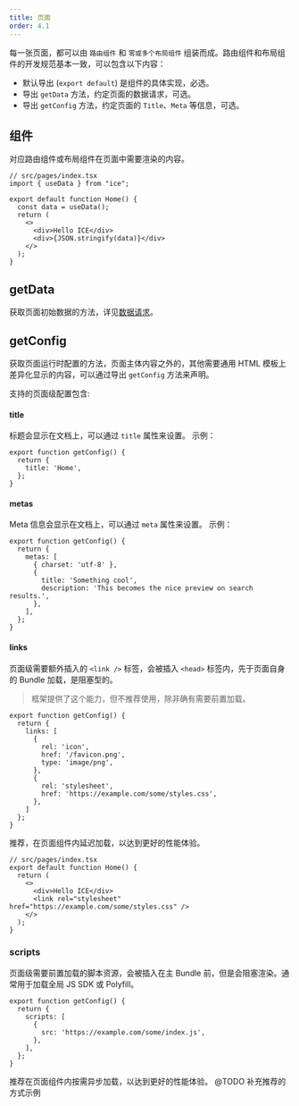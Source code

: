 ```yaml
---
title: 页面
order: 4.1
---
```


每一张页面，都可以由 `路由组件` 和 `零或多个布局组件` 组装而成。路由组件和布局组件的开发规范基本一致，可以包含以下内容：

- 默认导出 (`export default`) 是组件的具体实现，必选。
- 导出 `getData` 方法，约定页面的数据请求，可选。
- 导出 `getConfig` 方法，约定页面的 `Title`、`Meta` 等信息，可选。

## 组件

对应路由组件或布局组件在页面中需要渲染的内容。

```tsx
// src/pages/index.tsx
import { useData } from "ice";

export default function Home() {
  const data = useData();
  return (
    <>
      <div>Hello ICE</div>
      <div>{JSON.stringify(data)}</div>
    </>
  );
}
```

## getData

获取页面初始数据的方法，详见[数据请求](./request.md)。

## getConfig

获取页面运行时配置的方法，页面主体内容之外的，其他需要通用 HTML 模板上差异化显示的内容，可以通过导出 `getConfig` 方法来声明。

支持的页面级配置包含:

#### title

标题会显示在文档上，可以通过 `title` 属性来设置。 示例：

```tsx
export function getConfig() {
  return {
    title: 'Home',
  };
}
```

#### metas

Meta 信息会显示在文档上，可以通过 `meta` 属性来设置。 示例：

```tsx
export function getConfig() {
  return {
    metas: [
      { charset: 'utf-8' },
      {
        title: 'Something cool',
        description: 'This becomes the nice preview on search results.',
      },
    ],
  };
}
```

#### links

页面级需要额外插入的 `<link />` 标签，会被插入 `<head>` 标签内，先于页面自身的 Bundle 加载，是阻塞型的。

> 框架提供了这个能力，但不推荐使用，除非确有需要前置加载。

```tsx
export function getConfig() {
  return {
    links: [
      {
        rel: 'icon',
        href: '/favicon.png',
        type: 'image/png',
      },
      {
        rel: 'stylesheet',
        href: 'https://example.com/some/styles.css',
      },
    ]
  };
}
```

推荐，在页面组件内延迟加载，以达到更好的性能体验。

```tsx
// src/pages/index.tsx
export default function Home() {
  return (
    <>
      <div>Hello ICE</div>
      <link rel="stylesheet" href="https://example.com/some/styles.css" />
    </>
  );
}
```

### scripts

页面级需要前置加载的脚本资源，会被插入在主 Bundle 前，但是会阻塞渲染。通常用于加载全局 JS SDK 或 Polyfill。

```tsx
export function getConfig() {
  return {
    scripts: [
      {
        src: 'https://example.com/some/index.js',
      },
    ],
  };
}
```

推荐在页面组件内按需异步加载，以达到更好的性能体验。
@TODO 补充推荐的方式示例
